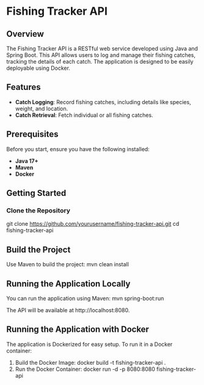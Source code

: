 # Fishing Tracker API

## Overview
The Fishing Tracker API is a RESTful web service developed using Java and Spring Boot. This API allows users to log and manage their fishing catches, tracking the details of each catch. The application is designed to be easily deployable using Docker.

## Features
- **Catch Logging**: Record fishing catches, including details like species, weight, and location.
- **Catch Retrieval**: Fetch individual or all fishing catches.

## Prerequisites
Before you start, ensure you have the following installed:
- **Java 17+**
- **Maven**
- **Docker**

## Getting Started

### Clone the Repository

git clone https://github.com/yourusername/fishing-tracker-api.git
cd fishing-tracker-api

## Build the Project
Use Maven to build the project:
mvn clean install

## Running the Application Locally
You can run the application using Maven:
mvn spring-boot:run

The API will be available at http://localhost:8080.

## Running the Application with Docker
The application is Dockerized for easy setup. To run it in a Docker container:

1. Build the Docker Image: docker build -t fishing-tracker-api .
2. Run the Docker Container: docker run -d -p 8080:8080 fishing-tracker-api

